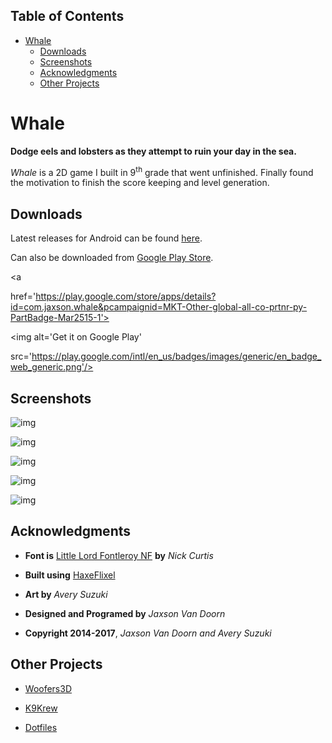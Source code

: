 <div id="table-of-contents">
<h2>Table of Contents</h2>
<div id="text-table-of-contents">
<ul>
<li><a href="#sec-1">Whale</a>
<ul>
<li><a href="#sec-1-1">Downloads</a></li>
<li><a href="#sec-1-2">Screenshots</a></li>
<li><a href="#sec-1-3">Acknowledgments</a></li>
<li><a href="#sec-1-4">Other Projects</a></li>
</ul>
</li>
</ul>
</div>
</div>


# Whale<a id="sec-1" name="sec-1"></a>

**Dodge eels and lobsters as they attempt to ruin your day in the sea.**

*Whale* is a 2D game I built in 9<sup>th</sup> grade that went unfinished.  Finally found the motivation to finish the score keeping and level generation.

## Downloads<a id="sec-1-1" name="sec-1-1"></a>

Latest releases for Android can be found [here](https://github.com/woofers/whale/releases).

Can also be downloaded from [Google Play Store](https://play.google.com/store/apps/details?id=com.jaxson.whale).

<a

href='https://play.google.com/store/apps/details?id=com.jaxson.whale&pcampaignid=MKT-Other-global-all-co-prtnr-py-PartBadge-Mar2515-1'>

<img alt='Get it on Google Play'

src='https://play.google.com/intl/en_us/badges/images/generic/en_badge_web_generic.png'/>

</a>

## Screenshots<a id="sec-1-2" name="sec-1-2"></a>

![img](./screenshots/1.png "Title Screen")

![img](./screenshots/1.png "Screenshot 1")

![img](./screenshots/2.png "Screenshot 2")

![img](./screenshots/3.png "Screenshot 3")

![img](./screenshots/4.png "Screenshot 4")

## Acknowledgments<a id="sec-1-3" name="sec-1-3"></a>

-   **Font is** [Little Lord Fontleroy NF](http://www.1001fonts.com/littlelordfontleroy-font.html) **by** *Nick Curtis*

-   **Built using** [HaxeFlixel](http://haxeflixel.com/)

-   **Art by** *Avery Suzuki*

-   **Designed and Programed by** *Jaxson Van Doorn*

-   **Copyright 2014-2017**, *Jaxson Van Doorn and Avery Suzuki*

## Other Projects<a id="sec-1-4" name="sec-1-4"></a>

-   [Woofers3D](https://github.com/woofers/woofers3d)

-   [K9Krew](https://github.com/woofers/k9-krew)

-   [Dotfiles](https://github.com/woofers/dotfiles)
